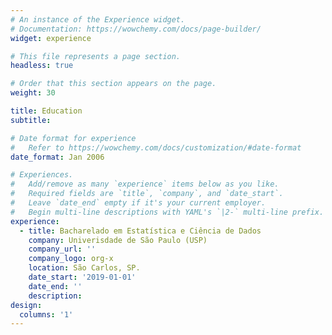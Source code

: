 ```yaml
---
# An instance of the Experience widget.
# Documentation: https://wowchemy.com/docs/page-builder/
widget: experience

# This file represents a page section.
headless: true

# Order that this section appears on the page.
weight: 30

title: Education
subtitle:

# Date format for experience
#   Refer to https://wowchemy.com/docs/customization/#date-format
date_format: Jan 2006

# Experiences.
#   Add/remove as many `experience` items below as you like.
#   Required fields are `title`, `company`, and `date_start`.
#   Leave `date_end` empty if it's your current employer.
#   Begin multi-line descriptions with YAML's `|2-` multi-line prefix.
experience:
  - title: Bacharelado em Estatística e Ciência de Dados
    company: Univerisdade de São Paulo (USP)
    company_url: ''
    company_logo: org-x
    location: São Carlos, SP.
    date_start: '2019-01-01'
    date_end: ''
    description: 
design:
  columns: '1'
---
```


